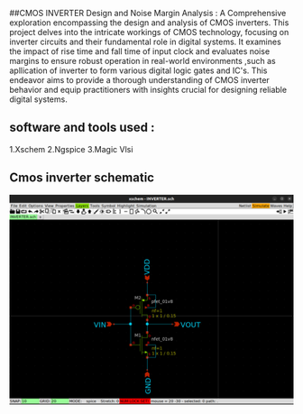 ##CMOS INVERTER Design and Noise Margin Analysis :
 A Comprehensive exploration encompassing the design and analysis of CMOS inverters. This project delves into the intricate workings of CMOS technology, focusing on inverter circuits and their fundamental role in digital systems. It examines the impact of rise time and fall time of input clock and evaluates noise margins to ensure robust operation in real-world environments ,such as apllication of inverter to form various digital logic gates and IC's. This endeavor aims to provide a thorough understanding of CMOS inverter behavior and equip practitioners with insights crucial for designing reliable digital systems.
## software and tools used :
 1.Xschem 
 2.Ngspice
 3.Magic Vlsi 

## Cmos inverter schematic 

![INV_schematic](https://github.com/shrishu-kumar/xschem_pr1/blob/main/inv_screenshots/inverter%20schematic.jpg)


